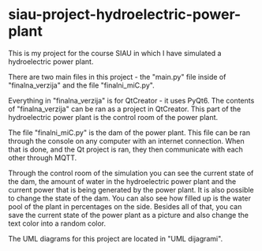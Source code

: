 # siau-project-hydroelectric-power-plant
This is my project for the course SIAU in which I have simulated a hydroelectric power plant.

There are two main files in this project - the "main.py" file inside of "finalna_verzija" and the file "finalni_miC.py". 

Everything in "finalna_verzija" is for QtCreator - it uses PyQt6. The contents of "finalna_verzija" can be ran as a project in QtCreator. This part of the hydroelectric power plant is the control room of the power plant. 

The file "finalni_miC.py" is the dam of the power plant. This file can be ran through the console on any computer with an internet connection. When that is done, and the Qt project is ran, they then communicate with each other through MQTT.

Through the control room of the simulation you can see the current state of the dam, the amount of water in the hydroelectric power plant and the current power that is being generated by the power plant. It is also possible to change the state of the dam. You can also see how filled up is the water pool of the plant in percentages on the side. Besides all of that, you can save the current state of the power plant as a picture and also change the text color into a random color.

The UML diagrams for this project are located in "UML dijagrami".
